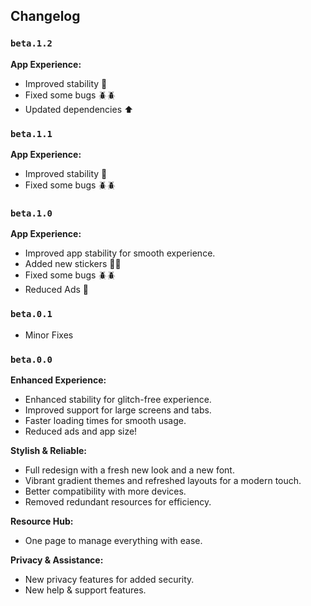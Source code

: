 ## Changelog

### `beta.1.2`
**App Experience:**
- Improved stability 🫧
- Fixed some bugs 🪲🪲
- Updated dependencies ⬆️

### `beta.1.1`
**App Experience:**
- Improved stability 🫧
- Fixed some bugs 🪲🪲

### `beta.1.0`
**App Experience:**
- Improved app stability for smooth experience.
- Added new stickers 🥳🥳
- Fixed some bugs 🪲🪲
- Reduced Ads 📢

### `beta.0.1`
 - Minor Fixes

### `beta.0.0`
**Enhanced Experience:**
- Enhanced stability for glitch-free experience.
- Improved support for large screens and tabs.
- Faster loading times for smooth usage.
- Reduced ads and app size!

**Stylish & Reliable:**
- Full redesign with a fresh new look and a new font.
- Vibrant gradient themes and refreshed layouts for a modern touch.
- Better compatibility with more devices.
- Removed redundant resources for efficiency.

**Resource Hub:**
- One page to manage everything with ease.

**Privacy & Assistance:**
- New privacy features for added security.
- New help & support features.


